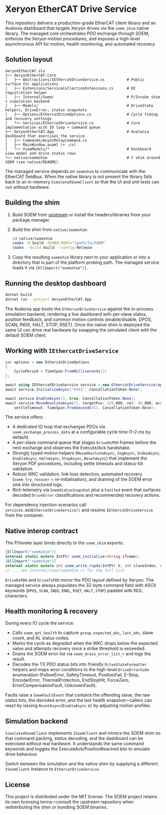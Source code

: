 # Xeryon EtherCAT Drive Service

This repository delivers a production-grade EtherCAT client library and an Avalonia dashboard that targets Xeryon drives via the `soem_shim` native library. The managed core orchestrates PDO exchange through SOEM, enforces the Xeryon motion procedures, and exposes a high-level asynchronous API for motion, health monitoring, and automated recovery.

## Solution layout

```
XeryonEtherCAT.sln
├── XeryonEtherCAT.Core
│   ├── Abstractions/IEthercatDriveService.cs          # Public surface for applications
│   ├── Extensions/ServiceCollectionExtensions.cs      # DI registration helper
│   ├── Internal/Soem/                                 # P/Invoke shim + simulation backend
│   ├── Models/                                        # DriveState helpers, DriveError, status snapshots
│   ├── Options/EthercatDriveOptions.cs                # Cycle timing and recovery settings
│   └── Services/EthercatDriveService.cs               # Core implementation with IO loop + command queue
├── XeryonEtherCAT.App                                 # Avalonia dashboard that exercises the service
│   ├── Commands/AsyncRelayCommand.cs
│   ├── MainWindow.axaml (+ .cs)
│   └── ViewModels/*                                   # Dashboard view model and drive status rows
└── native/soemshim                                    # C shim around SOEM (see native/README)
```

The managed service depends on `soemshim` to communicate with the EtherCAT fieldbus. When the native library is not present the library falls back to an in-memory `SimulatedSoemClient` so that the UI and unit tests can run without hardware.

## Building the shim

1. Build SOEM from [upstream](https://github.com/OpenEtherCATsociety/SOEM) or install the headers/libraries from your package manager.
2. Build the shim from `native/soemshim`:

   ```bash
   cd native/soemshim
   cmake -B build -DSOEM_ROOT="/path/to/SOEM"
   cmake --build build --config Release
   ```

3. Copy the resulting `soemshim` library next to your application or into a directory that is part of the platform probing path. The managed service loads it via `[DllImport("soemshim")]`.

## Running the desktop dashboard

```bash
dotnet build
dotnet run --project XeryonEtherCAT.App
```

The Avalonia app boots the `EthercatDriveService` against the in-process simulation backend, rendering a live dashboard with per-slave status, position feedback, and common motion controls (enable/disable, DPOS, SCAN, INDX, HALT, STOP, RSET). Once the native shim is deployed the same UI can drive real hardware by swapping the simulated client with the default SOEM client.

## Working with `IEthercatDriveService`

```csharp
var options = new EthercatDriveOptions
{
    CyclePeriod = TimeSpan.FromMilliseconds(2)
};

await using IEthercatDriveService service = new EthercatDriveService(options);
await service.InitializeAsync("eth1", CancellationToken.None);

await service.EnableAsync(1, true, CancellationToken.None);
await service.MoveAbsoluteAsync(1, targetPos: 120_000, vel: 40_000, acc: 1200, dec: 1200,
    settleTimeout: TimeSpan.FromSeconds(5), CancellationToken.None);
```

The service offers:

* A dedicated IO loop that exchanges PDOs via `soem_exchange_process_data` at a configurable cycle time (1–2 ms by default).
* A per-slave command queue that stages `DriveRxPDO` frames before the next exchange and observes the Execute/Ack handshake.
* Strongly typed motion helpers (`MoveAbsoluteAsync`, `JogAsync`, `IndexAsync`, `EnableAsync`, `HaltAsync`, `StopAsync`, `ResetAsync`) that implement the Xeryon PDF procedures, including settle timeouts and status-bit validation.
* Robust WKC validation, link-loss detection, automated recovery (`soem_try_recover` + re-initialisation), and draining of the SOEM error sink into structured logs.
* Rich telemetry via `SoemStatusSnapshot` plus a `Faulted` event that surfaces decoded `DriveError` classifications and recommended recovery actions.

For dependency injection scenarios call `services.AddEthercatDriveService()` and resolve `IEthercatDriveService` from the container.

## Native interop contract

The P/Invoke layer binds directly to the `soem_shim` exports:

```csharp
[DllImport("soemshim")]
internal static extern IntPtr soem_initialize(string ifname);
[DllImport("soemshim")]
internal static extern int soem_write_rxpdo(IntPtr h, int slaveIndex, ref DriveRxPDO pdo);
// ... see Internal/Soem/SoemShim.cs for the full list
```

`DriveRxPDO` and `DriveTxPDO` mirror the PDO layout defined by Xeryon. The managed service always populates the 32-byte command field with ASCII keywords (`DPOS`, `SCAN`, `INDX`, `ENBL`, `RSET`, `HALT`, `STOP`) padded with NUL characters.

## Health monitoring & recovery

During every IO cycle the service:

* Calls `soem_get_health` to capture `group_expected_wkc`, `last_wkc`, slave count, and AL status codes.
* Marks the cycle as degraded when the WKC drops below the expected value and attempts recovery once a strike threshold is exceeded.
* Drains the SOEM error list via `soem_drain_error_list_r` and logs the result.
* Decodes the TX PDO status bits into friendly `DriveStateFormatter` helpers and maps error conditions to the high-level `DriveErrorCode` enumeration (FollowError, SafetyTimeout, PositionFail, E-Stop, EncoderError, ThermalProtection, EndStopHit, ForceZero, ErrorCompensationFault, UnknownFault).

Faults raise a `SoemFaultEvent` that contains the offending slave, the raw status bits, the decoded error, and the last health snapshot—callers can react by issuing `ResetAsync`/`EnableAsync` or by adjusting motion profiles.

## Simulation backend

`SimulatedSoemClient` implements `ISoemClient` and mimics the SOEM shim so that command packing, status decoding, and the dashboard can be exercised without real hardware. It understands the same command keywords and toggles the ExecuteAck/PositionReached bits to emulate drive behaviour.

Switch between the simulation and the native shim by supplying a different `ISoemClient` instance to `EthercatDriveService`.

## License

This project is distributed under the MIT license. The SOEM project retains its own licensing terms—consult the upstream repository when redistributing the shim or bundling SOEM binaries.
